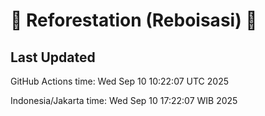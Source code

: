 
# 🌳 Reforestation (Reboisasi) 🌲

## Last Updated

GitHub Actions time: Wed Sep 10 10:22:07 UTC 2025

Indonesia/Jakarta time: Wed Sep 10 17:22:07 WIB 2025

